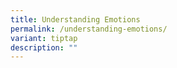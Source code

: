 ```yaml
---
title: Understanding Emotions
permalink: /understanding-emotions/
variant: tiptap
description: ""
---
```

